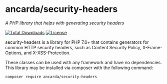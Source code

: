 # ancarda/security-headers

_A PHP library that helps with generating security headers_

[![Total Downloads](https://poser.pugx.org/ancarda/security-headers/downloads)](https://packagist.org/packages/ancarda/security-headers)
[![License](https://poser.pugx.org/ancarda/security-headers/license)](https://choosealicense.com/licenses/mit/)

security-headers is a library for PHP 7.0+ that contains generators for common HTTP security headers, such as Content Security Policy, X-Frame-Options, and X-XSS-Protection.

These classes can be used with any framework and have no dependencies. This library may be installed via composer with the following command:

	composer require ancarda/security-headers
